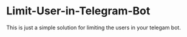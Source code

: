 # Limit-User-in-Telegram-Bot
This is just a simple solution for limiting the users in your telegam bot.
